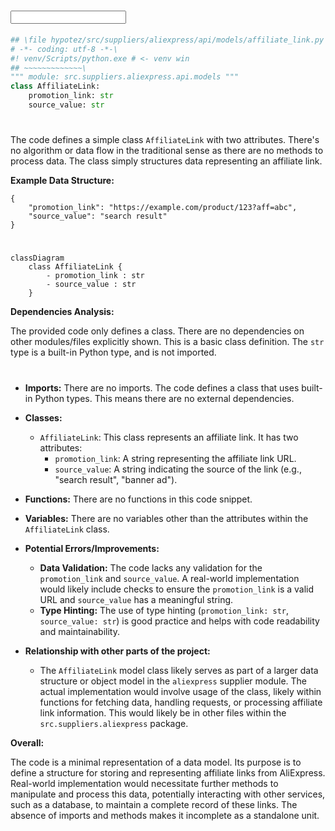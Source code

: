# <input code>

```python
## \file hypotez/src/suppliers/aliexpress/api/models/affiliate_link.py
# -*- coding: utf-8 -*-\
#! venv/Scripts/python.exe # <- venv win
## ~~~~~~~~~~~~~\
""" module: src.suppliers.aliexpress.api.models """
class AffiliateLink:
    promotion_link: str
    source_value: str
```

# <algorithm>

The code defines a simple class `AffiliateLink` with two attributes.  There's no algorithm or data flow in the traditional sense as there are no methods to process data.  The class simply structures data representing an affiliate link.

**Example Data Structure:**

```
{
    "promotion_link": "https://example.com/product/123?aff=abc",
    "source_value": "search result"
}
```


# <mermaid>

```mermaid
classDiagram
    class AffiliateLink {
        - promotion_link : str
        - source_value : str
    }
```

**Dependencies Analysis:**

The provided code only defines a class.  There are no dependencies on other modules/files explicitly shown. This is a basic class definition. The `str` type is a built-in Python type, and is not imported.


# <explanation>

* **Imports:**  There are no imports. The code defines a class that uses built-in Python types. This means there are no external dependencies.

* **Classes:**
    * `AffiliateLink`: This class represents an affiliate link. It has two attributes:
        * `promotion_link`: A string representing the affiliate link URL.
        * `source_value`: A string indicating the source of the link (e.g., "search result", "banner ad").

* **Functions:** There are no functions in this code snippet.

* **Variables:** There are no variables other than the attributes within the `AffiliateLink` class.

* **Potential Errors/Improvements:**
    * **Data Validation:** The code lacks any validation for the `promotion_link` and `source_value`.  A real-world implementation would likely include checks to ensure the `promotion_link` is a valid URL and `source_value` has a meaningful string.
    * **Type Hinting:** The use of type hinting (`promotion_link: str`, `source_value: str`) is good practice and helps with code readability and maintainability.

* **Relationship with other parts of the project:**

    * The `AffiliateLink` model class likely serves as part of a larger data structure or object model in the `aliexpress` supplier module.  The actual implementation would involve usage of the class, likely within functions for fetching data, handling requests, or processing affiliate link information. This would likely be in other files within the `src.suppliers.aliexpress` package.

**Overall:**

The code is a minimal representation of a data model.  Its purpose is to define a structure for storing and representing affiliate links from AliExpress.  Real-world implementation would necessitate further methods to manipulate and process this data, potentially interacting with other services, such as a database, to maintain a complete record of these links.  The absence of imports and methods makes it incomplete as a standalone unit.